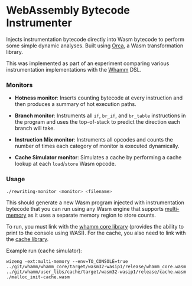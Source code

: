 # WebAssembly Bytecode Instrumenter

Injects instrumentation bytecode directly into Wasm bytecode to perform some simple dynamic analyses. Built using [Orca](https://github.com/thesuhas/orca), a Wasm transformation library.

This was implemented as part of an experiment comparing various instrumentation implementations with the [Whamm](https://github.com/ejrgilbert/whamm) DSL.

### Monitors

- **Hotness monitor**: Inserts counting bytecode at every instruction and then produces a summary of hot execution paths.

- **Branch monitor**: Instruments all `if`, `br_if`, and `br_table` instructions in the program and uses the top-of-stack to predict the direction each branch will take.

- **Instruction Mix monitor**: Instruments all opcodes and counts the number of times each category of monitor is executed dynamically.

- **Cache Simulator monitor**: Simulates a cache by performing a cache lookup at each `load`/`store` Wasm opcode.

### Usage

```bash
./rewriting-monitor <monitor> <filename>
```

This should generate a new Wasm program injected with instrumentation bytecode that you can run using
any Wasm engine that supports [multi-memory](https://github.com/WebAssembly/multi-memory) as it uses a separate memory region to store counts.

To run, you must link with the [whamm core library](https://github.com/ejrgilbert/whamm/tree/master/whamm_core) (provides the ability to print to the console using WASI).
For the cache, you also need to link with the [cache library](https://github.com/ejrgilbert/whamm/tree/master/user_libs/cache).

Example run (cache simulator):
```
wizeng -ext:multi-memory --env=TO_CONSOLE=true   ../git/whamm/whamm_core/target/wasm32-wasip1/release/whamm_core.wasm ../git/whamm/user_libs/cache/target/wasm32-wasip1/release/cache.wasm ./malloc_init-cache.wasm
```